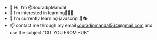 - 👋 Hi, I’m @SouradipMandal
- 👀 I’m interested in learning👨🏻‍🦳.
- 🌱 I’m currently learning javascript.🤔🎭
- 📫 contact me through my email souradipmandal564@gmail.com and use the subject "GIT YOU FROM HUB".

<!---
SouradipMandal/SouradipMandal is a ✨ special ✨ repository because its `README.md` (this file) appears on your GitHub profile.
You can click the Preview link to take a look at your changes.
--->
